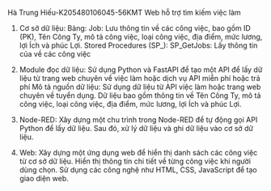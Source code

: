 Hà Trung Hiếu-K205480106045-56KMT
Web hỗ trợ tìm kiếm việc làm

1. Cơ sở dữ liệu:
Bảng:
Job: Lưu thông tin về các công việc, bao gồm ID (PK), Tên Công Ty, mô tả công việc, loại công việc, địa điểm, mức lương, lợi Ích và phúc Lợi.
Stored Procedures (SP_):
SP_GetJobs: Lấy thông tin của về các công việc

2. Module đọc dữ liệu:
Sử dụng Python và FastAPI để tạo một API để lấy dữ liệu từ trang web chuyên về việc làm hoặc dịch vụ API miễn phí hoặc trả phí
Mô tả nguồn dữ liệu:
Sử dụng dữ liệu từ API việc làm hoặc trang web chuyên về tuyển dụng.
Dữ liệu bao gồm thông tin về Tên Công Ty, mô tả công việc, loại công việc, địa điểm, mức lương, lợi Ích và phúc Lợi.

3. Node-RED:
Xây dựng một chu trình trong Node-RED để tự động gọi API Python để lấy dữ liệu. Sau đó, xử lý dữ liệu và ghi dữ liệu vào cơ sở dữ liệu.

4. Web:
Xây dựng một ứng dụng web để hiển thị danh sách các công việc từ cơ sở dữ liệu.
Hiển thị thông tin chi tiết về từng công việc khi người dùng chọn.
Sử dụng các công nghệ như HTML, CSS, JavaScript để tạo giao diện web.





